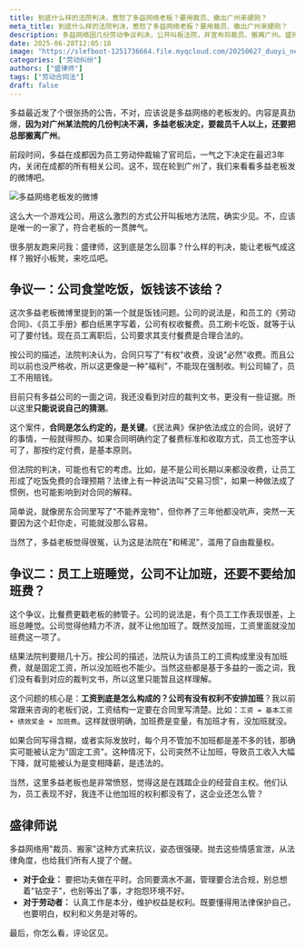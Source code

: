 ```yaml
---
title: 到底什么样的法院判决，惹怒了多益网络老板？要用裁员、撤出广州来硬刚？
meta_title: 到底什么样的法院判决，惹怒了多益网络老板？要用裁员、撤出广州来硬刚？
description: 多益网络因几份劳动争议判决，公开叫板法院，并宣布将裁员、搬离广州。盛律师带你深入剖析背后的两大争议焦点：一、公司是否有权向员工收取餐费？法院认为公司长期未收费已形成"交易习惯"，判决员工无需支付；二、员工上班睡觉，公司不让其加班，是否还需支付加班费？法院认为员工工资为固定构成，判决公司败诉，需赔偿几十万。本文将基于多益网络老板的公开声明，从法律角度探讨合同约定、交易习惯、工资构成、企业经营自主权与劳动者权益保护之间的界限，引发对当前营商环境与司法实践的深度思考。
date: 2025-06-28T12:05:18
image: "https://slefboot-1251736664.file.myqcloud.com/20250627_duoyi_network_cover.webp"
categories: ["劳动纠纷"]
authors: ["盛律师"]
tags: ["劳动合同法"]
draft: false
---
```


多益最近发了个很张扬的公告，不对，应该说是多益网络的老板发的。内容是真劲爆，**因为对广州某法院的几份判决不满，多益老板决定，要裁员千人以上，还要把总部搬离广州**。

前段时间，多益在成都因为员工劳动仲裁输了官司后，一气之下决定在最迟3年内，关闭在成都的所有相关公司。这不，现在轮到广州了，我们来看看多益老板发的微博吧。

![多益网络老板发的微博](https://slefboot-1251736664.file.myqcloud.com/20250627_duoyi_network_weibo.webp)

这么大一个游戏公司，用这么激烈的方式公开叫板地方法院，确实少见。不，应该是唯一的一家了，符合老板的一贯脾气。

很多朋友跑来问我：盛律师，这到底是怎么回事？什么样的判决，能让老板气成这样？搬好小板凳，来吃瓜吧。

## 争议一：公司食堂吃饭，饭钱该不该给？

这次多益老板微博里提到的第一个就是饭钱问题。公司的说法是，和员工的《劳动合同》、《员工手册》都白纸黑字写着，公司有权收餐费。员工刷卡吃饭，就等于认可了要付钱。现在员工离职后，公司要求其支付餐费是合理合法的。

按公司的描述，法院判决认为，合同只写了"有权"收费，没说"必然"收费。而且公司以前也没严格收，所以这更像是一种"福利"，不能现在强制收。判公司输了，员工不用赔钱。

目前只有多益公司的一面之词，我还没看到对应的裁判文书，更没有一些证据。所以这里**只能说说自己的猜测**。

这个案件，**合同是怎么约定的，是关键**。《民法典》保护依法成立的合同，说好了的事情，一般就得照办。如果合同明确约定了餐费标准和收取方式，员工也签字认可了，那按约定付费，是基本原则。

但法院的判决，可能也有它的考虑。比如，是不是公司长期以来都没收费，让员工形成了吃饭免费的合理预期？法律上有一种说法叫"交易习惯"，如果一种做法成了惯例，也可能影响到对合同的解释。

简单说，就像房东合同里写了"不能养宠物"，但你养了三年他都没吭声，突然一天要因为这个赶你走，可能就没那么容易。

当然了，多益老板觉得很冤，认为这是法院在"和稀泥"，滥用了自由裁量权。

## 争议二：员工上班睡觉，公司不让加班，还要不要给加班费？

这个争议，比餐费更戳老板的肺管子。公司的说法是，有个员工工作表现很差，上班总睡觉。公司觉得他精力不济，就不让他加班了。既然没加班，工资里面就没加班费这一项了。

结果法院判要赔几十万。按公司的描述，法院认为该员工的工资构成里没有加班费，就是固定工资，所以没加班也不能少。当然这些都是基于多益的一面之词，我们没有看到对应的裁判文书，所以这里只能暂且这样理解。

这个问题的核心是：**工资到底是怎么构成的？公司有没有权利不安排加班**？我以前常跟来咨询的老板们说，工资结构一定要在合同里写清楚。比如：`工资 = 基本工资 + 绩效奖金 + 加班费`。这样就很明确，加班费是变量，有加班才有，没加班就没。

如果合同写得含糊，或者实际发放时，每个月不管加不加班都是差不多的钱，那确实可能被认定为"固定工资"。这种情况下，公司突然不让加班，导致员工收入大幅下降，就可能被认为是变相降薪，是违法的。

当然，这里多益老板也是非常愤怒，觉得这是在践踏企业的经营自主权。他们认为，员工表现不好，我连不让他加班的权利都没有了，这企业还怎么管？

## 盛律师说

多益网络用"裁员、搬家"这种方式来抗议，姿态很强硬。抛去这些情感宣泄，从法律角度，也给我们所有人提了个醒。

* **对于企业：** 要把功夫做在平时。合同要滴水不漏，管理要合法合规，别总想着"钻空子"，也别等出了事，才抱怨环境不好。
* **对于劳动者：** 认真工作是本分，维护权益是权利。既要懂得用法律保护自己，也要明白，权利和义务是对等的。

最后，你怎么看，评论区见。